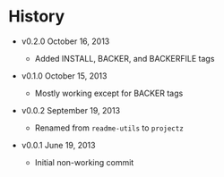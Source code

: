# History

- v0.2.0 October 16, 2013
	- Added INSTALL, BACKER, and BACKERFILE tags

- v0.1.0 October 15, 2013
	- Mostly working except for BACKER tags

- v0.0.2 September 19, 2013
	- Renamed from `readme-utils` to `projectz`

- v0.0.1 June 19, 2013
	- Initial non-working commit
